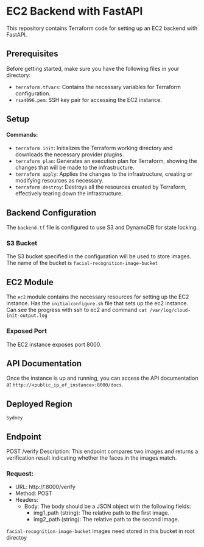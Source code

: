 # EC2 Backend with FastAPI

This repository contains Terraform code for setting up an EC2 backend with FastAPI.

## Prerequisites
Before getting started, make sure you have the following files in your directory:
- `terraform.tfvars`: Contains the necessary variables for Terraform configuration.
- `rsa4096.pem`: SSH key pair for accessing the EC2 instance.


## Setup
#### Commands:

- `terraform init`: Initializes the Terraform working directory and downloads the necessary provider plugins.
- `terraform plan`: Generates an execution plan for Terraform, showing the changes that will be made to the infrastructure.
- `terraform apply`: Applies the changes to the infrastructure, creating or modifying resources as necessary.
- `terraform destroy`: Destroys all the resources created by Terraform, effectively tearing down the infrastructure.


## Backend Configuration
The `backend.tf` file is configured to use S3 and DynamoDB for state locking.

### S3 Bucket
The S3 bucket specified in the configuration will be used to store images.
The name of the bucket is `facial-recognition-image-bucket`

## EC2 Module
The `ec2` module contains the necessary resources for setting up the EC2 instance.
Has the `initialconfigure.sh` file that sets up the ec2 instance.
Can see the progress with ssh to ec2 and command `cat /var/log/cloud-init-output.log`

### Exposed Port
The EC2 instance exposes port 8000.

## API Documentation
Once the instance is up and running, you can access the API documentation at `http://<public_ip_of_instance>:8000/docs`.

## Deployed Region
`Sydney`

## Endpoint
POST /verify
Description: This endpoint compares two images and returns a verification result indicating whether the faces in the images match.

### Request:

- URL: http://<instance-ip>:8000/verify
- Method: POST
- Headers:
    - Body: The body should be a JSON object with the following fields:
        - img1_path (string): The relative path to the first image.
        - img2_path (string): The relative path to the second image.

`facial-recognition-image-bucket` images need stored in this bucket in root directoy

